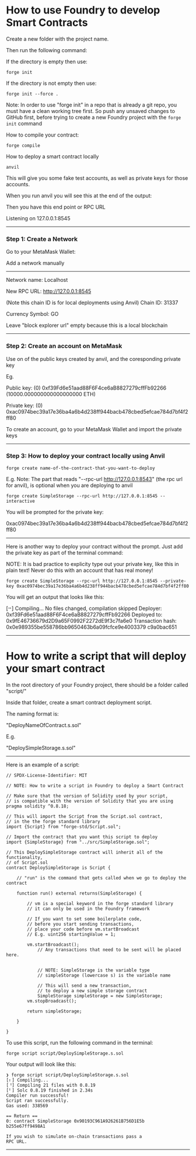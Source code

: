 # How to use Foundry to develop Smart Contracts
Create a new folder with the project name.

Then run the following command:

If the directory is empty then use:
```
forge init
```

If the directory is not empty then use:
```
forge init --force .
```

Note: In order to use "forge init" in a repo that is already a git repo,
you must have a clean working tree first. 
So push any unsaved changes to GitHub first,
before trying to create a new Foundry project with the ```forge init``` command

How to compile your contract:

```
forge compile
```

How to deploy a smart contract locally

```
anvil
```

This will give you some fake test accounts,
as well as private keys for those accounts.

When you run anvil you will see this at the end of the output:

Then you have this end point or RPC URL

Listening on 127.0.0.1:8545

---

### Step 1: Create a Network

Go to your MetaMask Wallet:

Add a network manually

---

Network name: Localhost

New RPC URL: http://127.0.0.1:8545

(Note this chain ID is for local deployments using Anvil)
Chain ID: 31337

Currency Symbol: GO

Leave "block explorer url" empty because this is a local blockchain

---

### Step 2: Create an account on MetaMask
Use on of the public keys created by anvil, 
and the coresponding private key

Eg.

Public key:
(0) 0xf39Fd6e51aad88F6F4ce6aB8827279cffFb92266 (10000.000000000000000000 ETH)


Private key:
(0) 0xac0974bec39a17e36ba4a6b4d238ff944bacb478cbed5efcae784d7bf4f2ff80

To create an account, go to your MetaMask Wallet and import the private keys

---

### Step 3: How to deploy your contract locally using Anvil

```
forge create name-of-the-contract-that-you-want-to-deploy
```

E.g.
Note:
The part that reads "--rpc-url http://127.0.0.1:8543" (the rpc url for anvil),
is optional when you are deploying to anvil

```
forge create SimpleStorage --rpc-url http://127.0.0.1:8545 --interactive

```
You will be prompted for the private key:

0xac0974bec39a17e36ba4a6b4d238ff944bacb478cbed5efcae784d7bf4f2ff80

---

Here is another way to deploy your contract without the prompt.
Just add the private key as part of the terminal command:

NOTE: It is bad practice to explicity type out your private key,
like this in plain text! Never do this with an account that has real money!


```
forge create SimpleStorage --rpc-url http://127.0.0.1:8545 --private-key 0xac0974bec39a17e36ba4a6b4d238ff944bacb478cbed5efcae784d7bf4f2ff80
```



You will get an output that looks like this:

[⠒] Compiling...
No files changed, compilation skipped
Deployer: 0xf39Fd6e51aad88F6F4ce6aB8827279cffFb92266
Deployed to: 0x9fE46736679d2D9a65F0992F2272dE9f3c7fa6e0
Transaction hash: 0x0e989355be558786bb9650463b6a09fcfce9e4003379
c9a0bac651

---

# How to write a script that will deploy your smart contract

In the root directory of your Foundry project,
there should be a folder called "script/"

Inside that folder, create a smart contract deployment script.

The naming format is:

"DeployNameOfContract.s.sol"

E.g.

"DeploySimpleStorage.s.sol"


---

Here is an example of a script:

```solidity
// SPDX-License-Identifier: MIT

// NOTE: How to write a script in Foundry to deploy a Smart Contract

// Make sure that the version of Solidity used by your script,
// is compatible with the version of Solidity that you are using
pragma solidity ^0.8.18;

// This will import the Script from the Script.sol contract,
// in the the forge standard library
import {Script} from "forge-std/Script.sol";

// Import the contract that you want this script to deploy
import {SimpleStorage} from "../src/SimpleStorage.sol";

// This DeploySimpleStorage contract will inherit all of the functionality,
// of Script.sol
contract DeploySimpleStorage is Script {
    
    // "run" is the command that gets called when we go to deploy the contract

    function run() external returns(SimpleStorage) {

        // vm is a special keyword in the forge standard library
        // it can only be used in the Foundry framework

        // If you want to set some boilerplate code,
        // before you start sending transactions,
        // place your code before vm.startBroadcast
        // E.g. uint256 startingValue = 1;

        vm.startBroadcast();
            // Any transactions that need to be sent will be placed here. 
           
            
            // NOTE: SimpleStorage is the variable type
            // simpleStorage (lowercase s) is the variable name

            // This will send a new transaction,
            // to deploy a new simple storage contract
            SimpleStorage simpleStorage = new SimpleStorage;
        vm.stopBroadcast();

        return simpleStorage;

    }

}
```

To use this script, run the following command in the terminal:
```
forge script script/DeploySimpleStorage.s.sol
```

Your output will look like this:
```
❯ forge script script/DeploySimpleStorage.s.sol 
[⠆] Compiling...
[⠘] Compiling 21 files with 0.8.19
[⠃] Solc 0.8.19 finished in 2.34s
Compiler run successful!
Script ran successfully.
Gas used: 338569

== Return ==
0: contract SimpleStorage 0x90193C961A926261B756D1E5b
b255e67ff9498A1

If you wish to simulate on-chain transactions pass a 
RPC URL.
```

---
